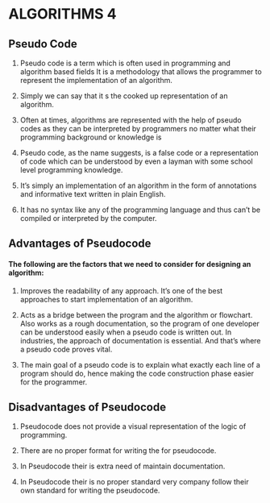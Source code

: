# ALGORITHMS 4

## Pseudo Code

1. Pseudo code is a term which is often used in programming and algorithm based fields It is a methodology that allows the programmer to represent the implementation of an algorithm.

2. Simply we can say that it s the cooked up representation of an algorithm.

3. Often at times, algorithms are represented with the help of pseudo codes as they
can be interpreted by programmers no matter what their programming background
or knowledge is

4. Pseudo code, as the name suggests, is a false code or a representation of code which can be understood by even a layman with some school level programming knowledge.

5. It’s simply an implementation of an algorithm in the form of annotations and
informative text written in plain English.

6. It has no syntax like any of the programming language and thus can’t be compiled or
interpreted by the computer.

## Advantages of Pseudocode 

#### The following are the factors that we need to consider for designing an algorithm:

1. Improves the readability of any approach. It’s one of the best approaches to start
implementation of an algorithm.

2. Acts as a bridge between the program and the algorithm or flowchart. Also works as a rough documentation, so the program of one developer can be understood easily when a pseudo code is written out. In industries, the approach of documentation is essential. And that’s where a pseudo code proves vital.

3. The main goal of a pseudo code is to explain what exactly each line of a program should do, hence making the code construction phase easier for the programmer.

## Disadvantages of Pseudocode

1. Pseudocode does not provide a visual representation of the logic of programming.

2. There are no proper format for writing the for pseudocode.

3. In Pseudocode their is extra need of maintain documentation.

4. In Pseudocode their is no proper standard very company follow their own standard for writing the pseudocode.

